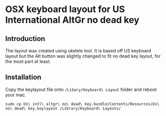 # OSX keyboard layout for US International AltGr no dead key

## Introduction

The layout was created using ukelele tool.
It is based off US keyboard layout but the Alt button was slightly changed to
fit no dead key layout, for the most part at least.

## Installation

Copy the keylayout file onto `/Libary/Keyboard\ Layout` folder and reboot your
mac.
```
sudo cp Us\ intl\ altgr\ no\ dead\ key.bundle/Contents/Resources/Us\ no\ dead\ key.keylayout /Library/Keyboard\ Layouts/
```
